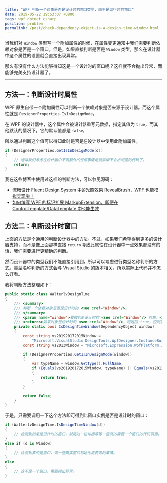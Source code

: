 ```yaml
---
title: "WPF 判断一个对象是否是设计时的窗口类型，而不是运行时的窗口"
date: 2019-05-22 19:53:07 +0800
tags: wpf dotnet csharp
position: problem
permalink: /post/check-dependency-object-is-a-design-time-window.html
---
```


当我们对 `Window` 类型写一个附加属性的时候，在属性变更通知中我们需要判断依赖对象是否是一个窗口。但是，如果直接判断是否是 `Window` 类型，那么在设计器中这个属性的设置就会直接出现异常。

那么有没有什么方法能够得知这是一个设计时的窗口呢？这样就不会抛出异常，而能够完美支持设计器了。

---

<div id="toc"></div>

## 方法一：判断设计时属性

WPF 原生自带一个附加属性可以判断一个依赖对象是否来源于设计器。而这个属性就是 `DesignerProperties.IsInDesignMode`。

在 WPF 的设计器中，这个属性会被设计器重写元数据，指定其值为 `true`，而其他默认的情况下，它的默认值都是 `false`。

所以通过判断这个值可以得知此时是否是在设计器中使用此附加属性。

```csharp
if (DesignerProperties.GetIsInDesignMode(d))
{
    // 通常我们考虑在设计器中不做额外的任何事情是最偷懒不会出问题的代码了。
    return;
}
```

我在这些博客中使用过这样的判断方法，可以参见源码：

- [流畅设计 Fluent Design System 中的光照效果 RevealBrush，WPF 也能模拟实现啦！](/post/fluent-design-reveal-brush-in-wpf)
- [如何编写 WPF 的标记扩展 MarkupExtension，即便在 ControlTemplate/DataTemplate 中也能生效](/post/wpf-markup-extension-in-control-template)

## 方法二：判断设计时窗口

上面的方法是个通用的判断设计器中的方法。不过，如果我们希望得到更多的设计器支持，而不是像上面那样直接 `return` 导致此属性在设计器中一点效果都没有的话，我们需要进行更精确的判断。

然而设计器中的类型我们不能直接引用到，所以可以考虑进行类型名称判断的方式。类型名称判断的方式会与 Visual Studio 的版本相关，所以实际上代码并不怎么好看。

我将判断方法整理如下：

```csharp
public static class WalterlvDesignTime
{
    /// <summary>
    /// 判断一个依赖对象是否是设计时的 <see cref="Window"/>。
    /// </summary>
    /// <param name="window">要被判断设计时的 <see cref="Window"/> 对象。</param>
    /// <returns>如果对象是设计时的 <see cref="Window"/>，则返回 true，否则返回 false。</returns>
    private static bool IsDesignTimeWindow(DependencyObject window)
    {
        const string vs201920172015Window =
            "Microsoft.VisualStudio.DesignTools.WpfDesigner.InstanceBuilders.WindowInstance";
        const string vs2013Window = "Microsoft.Expression.WpfPlatform.InstanceBuilders.WindowInstance";

        if (DesignerProperties.GetIsInDesignMode(window))
        {
            var typeName = window.GetType().FullName;
            if (Equals(vs201920172015Window, typeName) || Equals(vs2013Window, typeName))
            {
                return true;
            }
        }

        return false;
    }
}
```

于是，只需要调用一下这个方法即可得到此窗口实例是否是设计时的窗口：

```csharp
if (WalterlvDesignTime.IsDesignTimeWindow(d))
{
    // 检测到如果是设计时的窗口，就跳过一些句柄等等一些真的需要一个窗口的代码调用。
}
else if (d is Window)
{
    // 检测到真的是窗口，做一些真实窗口初始化需要做的事情。
}
else
{
    // 这不是一个窗口，需要抛出异常。
}
```

